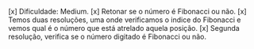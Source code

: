 [x] Dificuldade: Medium.
[x] Retonar se o número é Fibonacci ou não.
[x] Temos duas resoluções, uma onde verificamos o indice do Fibonacci e vemos qual é o número que está atrelado aquela posição.
[x] Segunda resolução, verifica se o número digitado é Fibonacci ou não.